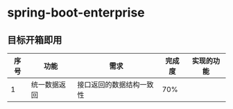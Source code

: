 # spring-boot-enterprise
## 目标开箱即用

|序号|功能|需求|完成度|实现的功能|
|---|---|---|---|---|
|1|统一数据返回|接口返回的数据结构一致性|70%||

